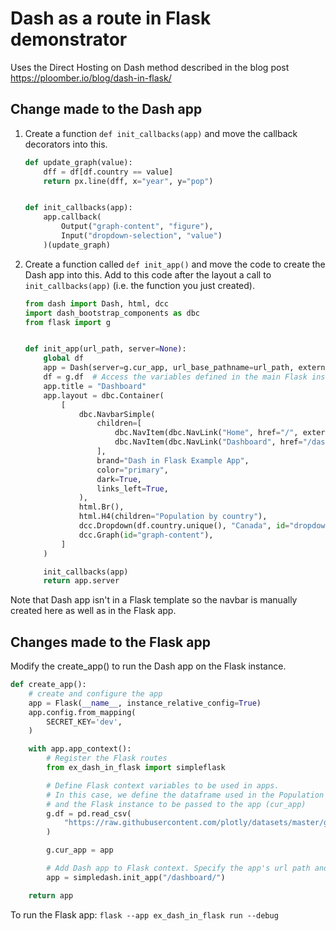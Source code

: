 # Dash as a route in Flask demonstrator

Uses the Direct Hosting on Dash method described in the blog post
https://ploomber.io/blog/dash-in-flask/

## Change made to the Dash app

1. Create a function `def init_callbacks(app)` and move the callback decorators into this.

    ```python
    def update_graph(value):
        dff = df[df.country == value]
        return px.line(dff, x="year", y="pop")
    
    
    def init_callbacks(app):
        app.callback(
            Output("graph-content", "figure"),
            Input("dropdown-selection", "value")
        )(update_graph)
    ```

2. Create a function called `def init_app()` and move the code to create the Dash app into this. Add to this code after the layout a call to `init_callbacks(app)` (i.e. the function you just created).

    ```python
    from dash import Dash, html, dcc
    import dash_bootstrap_components as dbc
    from flask import g
    
    
    def init_app(url_path, server=None):
        global df    
        app = Dash(server=g.cur_app, url_base_pathname=url_path, external_stylesheets=[dbc.themes.BOOTSTRAP])
        df = g.df  # Access the variables defined in the main Flask instance using g object.
        app.title = "Dashboard"
        app.layout = dbc.Container(
            [
                dbc.NavbarSimple(
                    children=[
                        dbc.NavItem(dbc.NavLink("Home", href="/", external_link=True)),
                        dbc.NavItem(dbc.NavLink("Dashboard", href="/dashboard", external_link=True)),
                    ],
                    brand="Dash in Flask Example App",
                    color="primary",
                    dark=True,
                    links_left=True,
                ),
                html.Br(),
                html.H4(children="Population by country"),
                dcc.Dropdown(df.country.unique(), "Canada", id="dropdown-selection"),
                dcc.Graph(id="graph-content"),
            ]
        )
    
        init_callbacks(app)
        return app.server
    ```
   
Note that Dash app isn't in a Flask template so the navbar is manually created here as well as in the Flask app.

## Changes made to the Flask app

Modify the create_app() to run the Dash app on the Flask instance.

```python
def create_app():
    # create and configure the app
    app = Flask(__name__, instance_relative_config=True)
    app.config.from_mapping(
        SECRET_KEY='dev',
    )

    with app.app_context():
        # Register the Flask routes
        from ex_dash_in_flask import simpleflask

        # Define Flask context variables to be used in apps.
        # In this case, we define the dataframe used in the Population app (df)
        # and the Flask instance to be passed to the app (cur_app)
        g.df = pd.read_csv(
            "https://raw.githubusercontent.com/plotly/datasets/master/gapminder_unfiltered.csv"
        )

        g.cur_app = app

        # Add Dash app to Flask context. Specify the app's url path and pass the flask server to your data
        app = simpledash.init_app("/dashboard/")

    return app
```

To run the Flask app: `flask --app ex_dash_in_flask run --debug`